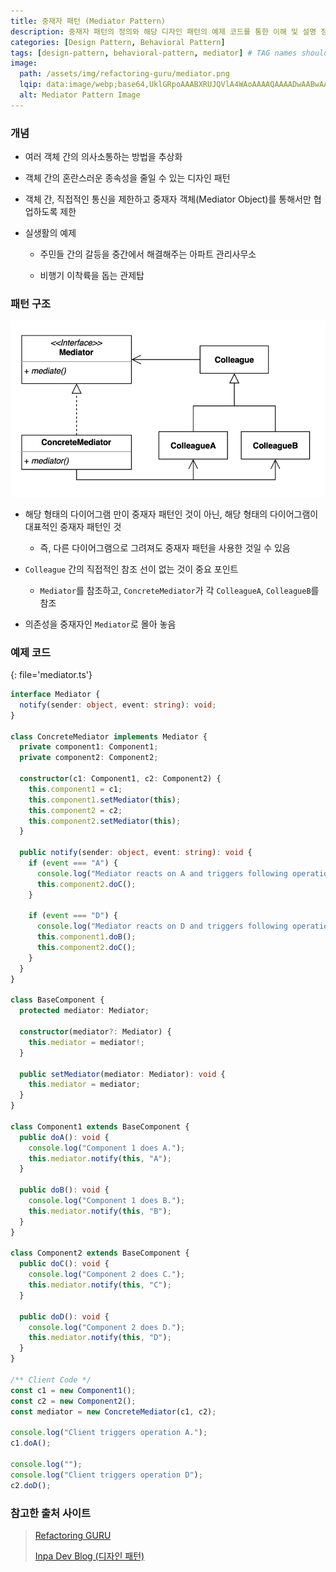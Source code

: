 ```yaml
---
title: 중재자 패턴 (Mediator Pattern)
description: 중재자 패턴의 정의와 해당 디자인 패턴의 예제 코드를 통한 이해 및 설명 정리
categories: [Design Pattern, Behavioral Pattern]
tags: [design-pattern, behavioral-pattern, mediator] # TAG names should always be lowercase
image:
  path: /assets/img/refactoring-guru/mediator.png
  lqip: data:image/webp;base64,UklGRpoAAABXRUJQVlA4WAoAAAAQAAAADwAABwAAQUxQSDIAAAARL0AmbZurmr57yyIiqE8oiG0bejIYEQTgqiDA9vqnsUSI6H+oAERp2HZ65qP/VIAWAFZQOCBCAAAA8AEAnQEqEAAIAAVAfCWkAALp8sF8rgRgAP7o9FDvMCkMde9PK7euH5M1m6VWoDXf2FkP3BqV0ZYbO6NA/VFIAAAA
  alt: Mediator Pattern Image
---
```


### 개념

- 여러 객체 간의 의사소통하는 방법을 추상화

- 객체 간의 혼란스러운 종속성을 줄일 수 있는 디자인 패턴

- 객체 간, 직접적인 통신을 제한하고 중재자 객체(Mediator Object)를 통해서만 협업하도록 제한

- 실생활의 예제

  - 주민들 간의 갈등을 중간에서 해결해주는 아파트 관리사무소

  - 비행기 이착륙을 돕는 관제탑

### 패턴 구조

![mediator](/assets/img/structure/mediator.png)

- 해당 형태의 다이어그램 만이 중재자 패턴인 것이 아닌, 해당 형태의 다이어그램이 대표적인 중재자 패턴인 것

  - 즉, 다른 다이어그램으로 그려져도 중재자 패턴을 사용한 것일 수 있음

- `Colleague` 간의 직접적인 참조 선이 없는 것이 중요 포인트

  - `Mediator`를 참조하고, `ConcreteMediator`가 각 `ColleagueA`, `ColleagueB`를 참조

- 의존성을 중재자인 `Mediator`로 몰아 놓음

### 예제 코드

{: file='mediator.ts'}

```ts
interface Mediator {
  notify(sender: object, event: string): void;
}

class ConcreteMediator implements Mediator {
  private component1: Component1;
  private component2: Component2;

  constructor(c1: Component1, c2: Component2) {
    this.component1 = c1;
    this.component1.setMediator(this);
    this.component2 = c2;
    this.component2.setMediator(this);
  }

  public notify(sender: object, event: string): void {
    if (event === "A") {
      console.log("Mediator reacts on A and triggers following operations:");
      this.component2.doC();
    }

    if (event === "D") {
      console.log("Mediator reacts on D and triggers following operations:");
      this.component1.doB();
      this.component2.doC();
    }
  }
}

class BaseComponent {
  protected mediator: Mediator;

  constructor(mediator?: Mediator) {
    this.mediator = mediator!;
  }

  public setMediator(mediator: Mediator): void {
    this.mediator = mediator;
  }
}

class Component1 extends BaseComponent {
  public doA(): void {
    console.log("Component 1 does A.");
    this.mediator.notify(this, "A");
  }

  public doB(): void {
    console.log("Component 1 does B.");
    this.mediator.notify(this, "B");
  }
}

class Component2 extends BaseComponent {
  public doC(): void {
    console.log("Component 2 does C.");
    this.mediator.notify(this, "C");
  }

  public doD(): void {
    console.log("Component 2 does D.");
    this.mediator.notify(this, "D");
  }
}

/** Client Code */
const c1 = new Component1();
const c2 = new Component2();
const mediator = new ConcreteMediator(c1, c2);

console.log("Client triggers operation A.");
c1.doA();

console.log("");
console.log("Client triggers operation D");
c2.doD();
```

### 참고한 출처 사이트

> [Refactoring GURU](https://refactoring.guru/ko/design-patterns)
>
> [Inpa Dev Blog (디자인 패턴)](https://inpa.tistory.com/category/%EB%94%94%EC%9E%90%EC%9D%B8%20%ED%8C%A8%ED%84%B4)
